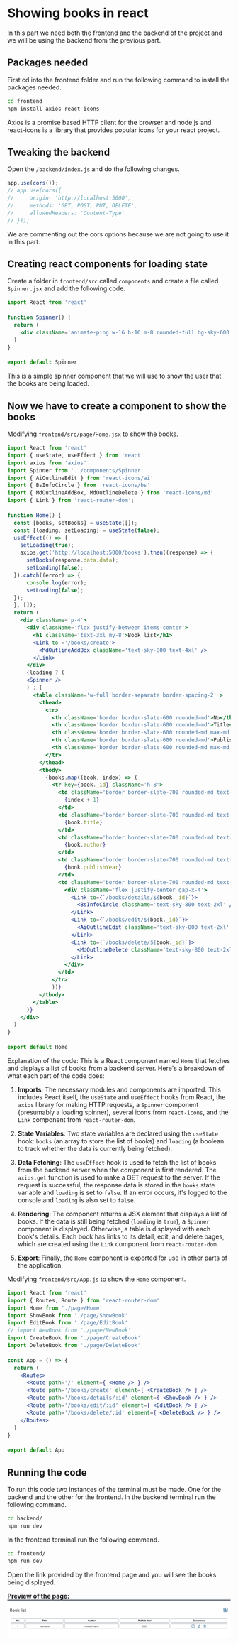 # Showing books in react

In this part we need both the frontend and the backend of the project and we will be using the backend from the previous part.

## Packages needed

First cd into the frontend folder and run the following command to install the packages needed.

```bash
cd frontend
npm install axios react-icons
```
Axios is a promise based HTTP client for the browser and node.js and react-icons is a library that provides popular icons for your react project.

## Tweaking the backend
Open the `/backend/index.js` and do the following changes.

```javascript
app.use(cors());
// app.use(cors({
//     origin: 'http://localhost:5000',
//     methods: 'GET, POST, PUT, DELETE',
//     allowedHeaders: 'Content-Type'
// }));
```
We are commenting out the cors options because we are not going to use it in this part.

## Creating react components for loading state
Create a folder in `frontend/src` called `components` and create a file called `Spinner.jsx` and add the following code.

```jsx
import React from 'react'

function Spinner() {
  return (
    <div className='animate-ping w-16 h-16 m-8 rounded-full bg-sky-600'></div>
  )
}

export default Spinner
```

This is a simple spinner component that we will use to show the user that the books are being loaded.

## Now we have to create a component to show the books

Modifying `frontend/src/page/Home.jsx` to show the books.

```jsx
import React from 'react'
import { useState, useEffect } from 'react'
import axios from 'axios'
import Spinner from '../components/Spinner'
import { AiOutlineEdit } from 'react-icons/ai'
import { BsInfoCircle } from 'react-icons/bs'
import { MdOutlineAddBox, MdOutlineDelete } from 'react-icons/md'
import { Link } from 'react-router-dom';

function Home() {
  const [books, setBooks] = useState([]);
  const [loading, setLoading] = useState(false);
  useEffect(() => {
    setLoading(true);
    axios.get('http://localhost:5000/books').then((response) => {
      setBooks(response.data.data);
      setLoading(false);
  }).catch((error) => {
      console.log(error);
      setLoading(false);
  });
  }, []);
  return (
    <div className='p-4'>
      <div className='flex justify-between items-center'>
        <h1 className='text-3xl my-8'>Book list</h1>
        <Link to ='/books/create'>
          <MdOutlineAddBox className='text-sky-800 text-4xl' />
        </Link>
      </div>
      {loading ? (
      <Spinner />
      ) : (
        <table className='w-full border-separate border-spacing-2' >
          <thead>
            <tr>
              <th className='border border-slate-600 rounded-md'>No</th>
              <th className='border border-slate-600 rounded-md'>Title</th>
              <th className='border border-slate-600 rounded-md max-md:hidden'>Author</th>
              <th className='border border-slate-600 rounded-md'>Publish Year</th>
              <th className='border border-slate-600 rounded-md max-md:hidden'>Operations</th>
            </tr>
          </thead>
          <tbody>
            {books.map((book, index) => (
              <tr key={book._id} className='h-8'>
                <td className='border border-slate-700 rounded-md text-center'>
                  {index + 1}
                </td>
                <td className='border border-slate-700 rounded-md text-center'>
                  {book.title}
                </td>
                <td className='border border-slate-700 rounded-md text-center'>
                  {book.author}
                </td>
                <td className='border border-slate-700 rounded-md text-center'>
                  {book.publishYear}
                </td>
                <td className='border border-slate-700 rounded-md text-center'>
                  <div className='flex justify-center gap-x-4'>
                    <Link to={`/books/details/${book._id}`}>
                      <BsInfoCircle className='text-sky-800 text-2xl' />
                    </Link>
                    <Link to={`/books/edit/${book._id}`}>
                      <AiOutlineEdit className='text-sky-800 text-2xl' />
                    </Link>
                    <Link to={`/books/delete/${book._id}`}>
                      <MdOutlineDelete className='text-sky-800 text-2xl' />
                    </Link>
                  </div>
                </td>
              </tr>
              ))}
          </tbody>
        </table>
      )}
    </div>
  )
}

export default Home
```

Explanation of the code:
This is a React component named `Home` that fetches and displays a list of books from a backend server. Here's a breakdown of what each part of the code does:

1. **Imports**: The necessary modules and components are imported. This includes React itself, the `useState` and `useEffect` hooks from React, the `axios` library for making HTTP requests, a `Spinner` component (presumably a loading spinner), several icons from `react-icons`, and the `Link` component from `react-router-dom`.

2. **State Variables**: Two state variables are declared using the `useState` hook: `books` (an array to store the list of books) and `loading` (a boolean to track whether the data is currently being fetched).

3. **Data Fetching**: The `useEffect` hook is used to fetch the list of books from the backend server when the component is first rendered. The `axios.get` function is used to make a GET request to the server. If the request is successful, the response data is stored in the `books` state variable and `loading` is set to `false`. If an error occurs, it's logged to the console and `loading` is also set to `false`.

4. **Rendering**: The component returns a JSX element that displays a list of books. If the data is still being fetched (`loading` is `true`), a `Spinner` component is displayed. Otherwise, a table is displayed with each book's details. Each book has links to its detail, edit, and delete pages, which are created using the `Link` component from `react-router-dom`.

5. **Export**: Finally, the `Home` component is exported for use in other parts of the application.

Modifying `frontend/src/App.js` to show the `Home` component.

```jsx
import React from 'react'
import { Routes, Route } from 'react-router-dom'
import Home from './page/Home'
import ShowBook from './page/ShowBook'
import EditBook from './page/EditBook'
// import NewBook from './page/NewBook'
import CreateBook from './page/CreateBook'
import DeleteBook from './page/DeleteBook'

const App = () => {
  return (
    <Routes>
      <Route path='/' element={ <Home /> } />
      <Route path='/books/create' element={ <CreateBook /> } />
      <Route path='/books/details/:id' element={ <ShowBook /> } />
      <Route path='/books/edit/:id' element={ <EditBook /> } />
      <Route path='/books/delete/:id' element={ <DeleteBook /> } />
    </Routes>
  )
}

export default App
```

## Running the code
To run this code two instances of the terminal must be made. One for the backend and the other for the frontend. In the backend terminal run the following command.

```bash
cd backend/
npm run dev
```

In the frontend terminal run the following command.

```bash
cd frontend/
npm run dev
```

Open the link provided by the frontend page and you will see the books being displayed.

**Preview of the page:**
![React book list](assets/react-book-list.png)